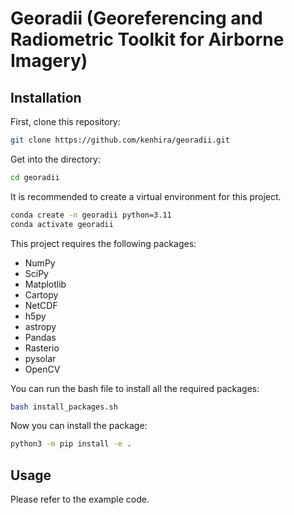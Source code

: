 # Georadii (Georeferencing and Radiometric Toolkit for Airborne Imagery)

## Installation

First, clone this repository:
```bash
git clone https://github.com/kenhira/georadii.git
```

Get into the directory:
```bash
cd georadii
```

It is recommended to create a virtual environment for this project.
```bash
conda create -n georadii python=3.11
conda activate georadii
```

This project requires the following packages:
 - NumPy
 - SciPy
 - Matplotlib
 - Cartopy
 - NetCDF
 - h5py
 - astropy
 - Pandas
 - Rasterio
 - pysolar
 - OpenCV

You can run the bash file to install all the required packages:
```bash
bash install_packages.sh
```

Now you can install the package:
```bash
python3 -m pip install -e .
```

## Usage
Please refer to the example code.


